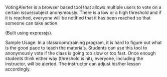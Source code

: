 VotingAlerter is a browser based tool that allows multiple users to vote on a certain issue/subject anonymously. There is a low or a high threshold and if it is reached, everyone will be notified that it has been reached so that someone can take action.

(Built using expressjs).

Sample Usage:
In a classroom/training program, it is hard to figure out what is the good pace to teach the materials. Students can use this tool to anonymously vote if the class is going too slow or too fast. Once enough students think either way (threshold is hit), everyone, including the instructor, will be alerted. The instructor can adjust his/her lesson accordingly.

